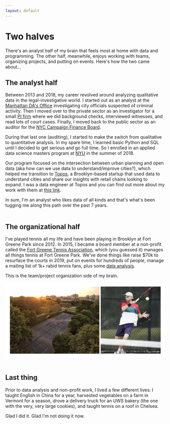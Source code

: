 ```yaml
---
layout: default
---
```

# Two halves

There's an analyst half of my brain that feels most at home with data and programming. The other half, meanwhile, enjoys working with teams, organizing projects, and putting on events. Here's how the two came about...

## The analyst half

Between 2013 and 2018, my career revolved around analyzing qualitative data in the legal-investigative world. I started out as an analyst at the [Manhattan DA's Office](https://www.manhattanda.org/district-attorney-vance-announces-expansion-anti-corruption-unit/) investigating city officials suspected of criminal activity. Then I moved over to the private sector as an investigator for a small [PI firm](https://www.questinvestigates.com/) where we did background checks, interviewed witnesses, and read lots of court cases. Finally, I moved back to the public sector as an auditor for the [NYC Campaign Finance Board](https://www.nyccfb.info/).

During that last one (auditing), I started to make the switch from qualitative to quantitative analysis. In my spare time, I learned basic Python and SQL until I decided to get serious and go full time. So I enrolled in an applied data science masters program at [NYU](https://cusp.nyu.edu/) in the summer of 2018. 

Our program focused on the intersection between urban planning and open data (aka how can we use data to understand/improve cities?), which helped me transition to [Topos](https://topos.com/), a Brooklyn-based startup that used data to understand cities and share our insights with retail chains looking to expand. I was a data engineer at Topos and you can find out more about my work with them at [this link](./projects.md).

In sum, I'm an analyst who likes data of all kinds and that's what's been tugging me along this path over the past 7 years.
<br>
<br>
## The organizational half

I've played tennis all my life and have been playing in Brooklyn at Fort Greene Park since 2012. In 2015, I became a board member at a non-profit called the [Fort Greene Tennis Association](http://www.fortgreenetennis.org/), which (you guessed it) manages all things tennis at Fort Greene Park. We've done things like raise $70k to resurface the courts in 2019, put on events for hundreds of people, manage a mailing list of 1k+ rabid tennis fans, plus some [data analysis](./projects-tennis.md).

This is the team/project organization side of my brain.

<a href = "assets/images/tennis-v4.png"><img src="assets/images/tennis-v4.png" alt="Fort Greene tennis"></a>
<br>
<br>
## Last thing

Prior to data analysis and non-profit work, I lived a few different lives: I taught English in China for a year, harvested vegetables on a farm in Vermont for a season, drove a delivery truck for an UWS bakery (the one with the very, very large cookies), and taught tennis on a roof in Chelsea.

Glad I did it. Glad I'm not doing it now.